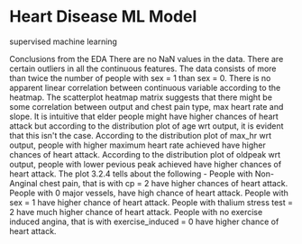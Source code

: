 # Heart Disease ML Model
 
supervised machine learning

Conclusions from the EDA
There are no NaN values in the data.
There are certain outliers in all the continuous features.
The data consists of more than twice the number of people with sex = 1 than sex = 0.
There is no apparent linear correlation between continuous variable according to the heatmap.
The scatterplot heatmap matrix suggests that there might be some correlation between output and chest pain type, max heart rate and slope.
It is intuitive that elder people might have higher chances of heart attack but according to the distribution plot of age wrt output, it is evident that this isn't the case.
According to the distribution plot of max_hr wrt output, people with higher maximum heart rate achieved have higher chances of heart attack.
According to the distribution plot of oldpeak wrt output, people with lower pevious peak achieved have higher chances of heart attack.
The plot 3.2.4 tells about the following -
People with Non-Anginal chest pain, that is with cp = 2 have higher chances of heart attack.
People with 0 major vessels, have high chance of heart attack.
People with sex = 1 have higher chance of heart attack.
People with thalium stress test = 2 have much higher chance of heart attack.
People with no exercise induced angina, that is with exercise_induced = 0 have higher chance of heart attack.
